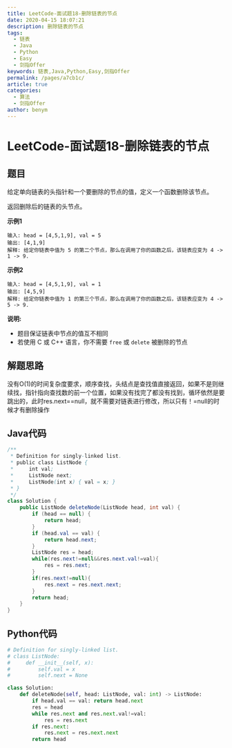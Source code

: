 ```yaml
---
title: LeetCode-面试题18-删除链表的节点
date: 2020-04-15 18:07:21
description: 删除链表的节点
tags: 
  - 链表
  - Java
  - Python
  - Easy
  - 剑指Offer
keywords: 链表,Java,Python,Easy,剑指Offer
permalink: /pages/a7cb1c/
article: true
categories: 
  - 算法
  - 剑指Offer
author: benym
---
```


# LeetCode-面试题18-删除链表的节点

## 题目

给定单向链表的头指针和一个要删除的节点的值，定义一个函数删除该节点。

返回删除后的链表的头节点。

 

**示例1**

```
输入: head = [4,5,1,9], val = 5
输出: [4,1,9]
解释: 给定你链表中值为 5 的第二个节点，那么在调用了你的函数之后，该链表应变为 4 -> 1 -> 9.
```

**示例2**

```
输入: head = [4,5,1,9], val = 1
输出: [4,5,9]
解释: 给定你链表中值为 1 的第三个节点，那么在调用了你的函数之后，该链表应变为 4 -> 5 -> 9.
```

**说明:**

- 题目保证链表中节点的值互不相同
- 若使用 C 或 C++ 语言，你不需要 `free` 或 `delete` 被删除的节点

## 解题思路

没有O(1)的时间复杂度要求，顺序查找，头结点是查找值直接返回，如果不是则继续找，指针指向查找数的前一个位置，如果没有找完了都没有找到，循环依然是要跳出的，此时res.next==null，就不需要对链表进行修改，所以只有！=null的时候才有删除操作

## Java代码

```java
/**
 * Definition for singly-linked list.
 * public class ListNode {
 *     int val;
 *     ListNode next;
 *     ListNode(int x) { val = x; }
 * }
 */
class Solution {
    public ListNode deleteNode(ListNode head, int val) {
        if (head == null) {
            return head;
        }
        if (head.val == val) {
            return head.next;
        }
        ListNode res = head;
        while(res.next!=null&&res.next.val!=val){
            res = res.next;
        }
        if(res.next!=null){
            res.next = res.next.next;
        }
        return head;
    }
}
```

## Python代码

```python
# Definition for singly-linked list.
# class ListNode:
#     def __init__(self, x):
#         self.val = x
#         self.next = None

class Solution:
    def deleteNode(self, head: ListNode, val: int) -> ListNode:
        if head.val == val: return head.next
        res = head
        while res.next and res.next.val!=val:
            res = res.next
        if res.next:
            res.next = res.next.next
        return head
```

